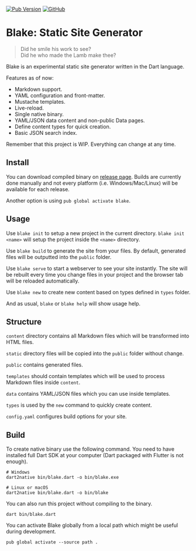 [![Pub Version](https://img.shields.io/pub/v/blake)](https://pub.dev/packages/blake)
[![GitHub](https://img.shields.io/github/license/vaetas/blake)](https://github.com/vaetas/blake/blob/main/LICENSE)

# Blake: Static Site Generator

> Did he smile his work to see? \
> Did he who made the Lamb make thee?

Blake is an experimental static site generator written in the Dart language.

Features as of now:

* Markdown support.
* YAML configuration and front-matter.
* Mustache templates.
* Live-reload.
* Single native binary.
* YAML/JSON data content and non-public Data pages.
* Define content types for quick creation.
* Basic JSON search index.

Remember that this project is WIP. Everything can change at any time.

## Install

You can download compiled binary on [release page](https://github.com/vaetas/blake/releases). Builds are currently done manually and not every platform (i.e. Windows/Mac/Linux) will be available for each release.

Another option is using `pub global activate blake`.

## Usage

Use `blake init` to setup a new project in the current directory. `blake init <name>` will setup the project inside the `<name>` directory.

Use `blake build` to generate the site from your files. By default, generated files will be outputted into the `public` folder.

Use `blake serve` to start a webserver to see your site instantly. The site will be rebuilt every time you change files in your project and the browser tab will be reloaded automatically.

Use `blake new` to create new content based on types defined in `types` folder.

And as usual, `blake` or `blake help` will show usage help.

## Structure

`content` directory contains all Markdown files which will be transformed into HTML files.

`static` directory files will be copied into the `public` folder without change.

`public` contains generated files.

`templates` should contain templates which will be used to process Markdown files inside `content`.

`data` contains YAML/JSON files which you can use inside templates.

`types` is used by the `new` command to quickly create content.

`config.yaml` configures build options for your site.

## Build

To create native binary use the following command. You need to have installed full Dart SDK at your computer (Dart packaged with Flutter is not enough).

```
# Windows
dart2native bin/blake.dart -o bin/blake.exe

# Linux or macOS
dart2native bin/blake.dart -o bin/blake
```

You can also run this project without compiling to the binary.

```
dart bin/blake.dart
```

You can activate Blake globally from a local path which might be useful during development.

```
pub global activate --source path .
```